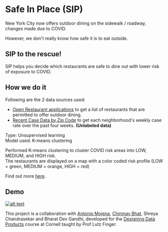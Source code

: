 # Safe In Place (SIP)

New York City now offers outdoor dining on the sidewalk / roadway, changes made due to COVID.

However, we don't really know how safe it is to eat outside. 

## SIP to the rescue!

SIP helps you decide which restaurants are safe to dine out with lower risk of exposure to COVID.

## How we do it

Following are the 2 data sources used:
* [Open Restaurant applications](https://data.cityofnewyork.us/Transportation/Open-Restaurant-Applications/pitm-atqc) to get a list of restaurants that are permitted to offer outdoor dining.
* [Recent Case Data by Zip Code](https://www1.nyc.gov/site/doh/covid/covid-19-data-recent.page) to get each neighborhood's weekly case rate over the past four weeks. **(Unlabeled data)**

Type: Unsupervised learning  
Model used: K-means clustering  

Performed K-means clustering to cluster COVID risk areas into LOW, MEDIUM, and HIGH risk.  
The restaurants are displayed on a map with a color coded risk profile (LOW = green, MEDIUM = orange, HIGH = red)

Find out more [here](https://docs.google.com/presentation/d/1MCzlYl0kCjre2dH0zbQYXR2yP4r4n9uzX5xizaXcv-A/edit?usp=sharing).


## Demo

[![alt text](https://img.youtube.com/vi/-cpzVMiw7d8/0.jpg)](https://www.youtube.com/watch?v=-cpzVMiw7d8)

This project is a collaboration with [Antonio Mojena](https://github.com/amojena), [Chinmay Bhat](https://github.com/chinmay-bhat), Shreya Chandrasekar and Bharat Dev Gandhi, developed for the [Designing Data Products](https://classes.cornell.edu/browse/roster/FA20/class/NBAY/6170) course at Cornell taught by Prof Lutz Finger.
